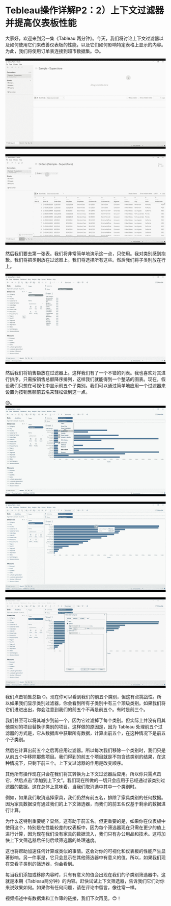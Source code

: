 # Tebleau操作详解P2：2）上下文过滤器并提高仪表板性能 

大家好，欢迎来到另一集《Tableau 两分钟》。今天，我们将讨论上下文过滤器以及如何使用它们来改善仪表板的性能，以及它们如何影响特定表格上显示的内容。为此，我们将使用订单表连接到超市数据集。😊。

![](img/54cf097445843aea9943c80d251cb297_1.png)

![](img/54cf097445843aea9943c80d251cb297_2.png)

然后我们要去第一张表。我们将非常简单地演示这一点，只使用。我对类别感到抱歉。我们将把类别放在过滤器上。我们将选择所有这些。然后我们将子类别放在行上。 

![](img/54cf097445843aea9943c80d251cb297_4.png)

然后我们将销售额放在过滤器上。这样我们有了一个不错的列表。我也喜欢对其进行排序。只需按销售总额降序排列，这样我们就能得到一个整洁的图表。现在，假设我们只想在可视化中显示前五个子类别。我们可以通过简单地应用一个过滤器来设置为按销售额前五名来轻松做到这一点。 

😊。![](img/54cf097445843aea9943c80d251cb297_6.png)

![](img/54cf097445843aea9943c80d251cb297_7.png)

![](img/54cf097445843aea9943c80d251cb297_8.png)

我们点击销售总额 O。现在你可以看到我们的前五个类别，但这有点挑战性。所以如果我们显示类别过滤器，你会看到所有子类别中有三个顶级类别。如果我们将它们进进出出，你会注意到我们的前五个不再是前五个。有时是前三个。 

我们甚至可以将其减少到前一个，因为它过滤掉了每个类别。但实际上并没有用其他类别的项目替换子类别的项目。这样做的原因是，因为 Tableau 处理前五个过滤器的方式是，它从数据库中获取所有数据，计算出前五个，在这种情况下是前五个子类别。 

然后在计算出前五个之后再应用过滤器。所以每次我们移除一个类别时，我们只是从前五个中移除那些项目。我们得到的前五个项目就是不包含该类别的结果，在这种情况下，只剩下前三个。上下文过滤器的作用是改变顺序。 

其他所有操作现在只会在我们将其转换为上下文过滤器后应用。所以你只需点击它，然后点击“添加到上下文”。我们现在所做的一切只会应用于已经通过该类别过滤器的数据。这在总体上意味着，当我们取消选中其中一个类别时。 

例如，如果我们取消选择家具，我们仍然有前五名，排除了家具类别的任何数据。因为家具数据没有通过我们的上下文筛选器，而我们的前五名仅基于剩余的数据进行计算。

为什么这特别重要呢？显然，这有助于前五名。但更重要的是，如果你在仪表板中使用这个，特别是在性能较差的仪表板中，因为每个筛选器现在只需在更少的值上进行计算，因为现在我们没有家具的数据流入，我们只有办公用品和技术。这将加快上下文筛选器后任何后续筛选器的处理速度。

这也将帮助加速任何计算或类似的事情。这会对你的可视化和仪表板的性能产生显著影响。另一件事是，它只会显示在其他筛选器中有意义的值。所以，如果我们现在查看子类别的筛选器，你会看到。

每当我们添加或移除内容时，只有有意义的值会出现在我们的子类别筛选器中。这就是本期《Tableau两分钟》的内容。赶快试试上下文筛选器，告诉我们它们对你来说效果如何。如果你有任何问题，请在评论中留言，像往常一样。

视频描述中有数据集和工作簿的链接，我们下次再见。😊！[](img/54cf097445843aea9943c80d251cb297_10.png)

